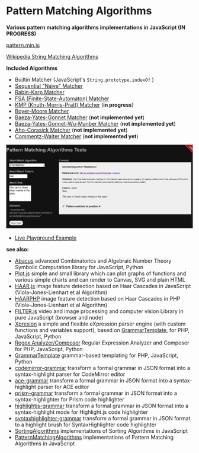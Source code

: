 Pattern Matching Algorithms
===========================

__Various pattern matching algorithms implementations in JavaScript  (IN PROGRESS)__

[pattern.min.js](https://raw.githubusercontent.com/foo123/PatternMatchingAlgorithms/master/test/js/pattern.min.js)


[Wikipedia String Matching Algorithms](http://en.wikipedia.org/wiki/String_searching_algorithm)

**Included Algorithms**

* Builtin Matcher (JavaScript's `String.prototype.indexOf` )
* [Sequential "Naive" Matcher](http://en.wikipedia.org/wiki/String_searching_algorithm)
* [Rabin-Karp Matcher](http://en.wikipedia.org/wiki/Rabin%E2%80%93Karp_algorithm)
* [FSA (Finite-State-Automaton) Matcher](http://en.wikipedia.org/wiki/Finite-state_machine)
* [KMP (Knuth-Morris-Pratt) Matcher](http://en.wikipedia.org/wiki/Knuth%E2%80%93Morris%E2%80%93Pratt_algorithm) (**in progress**)
* [Boyer-Moore Matcher](http://en.wikipedia.org/wiki/Boyer%E2%80%93Moore_string_search_algorithm)
* [Baeza-Yates-Gonnet Matcher](http://en.wikipedia.org/wiki/Bitap_algorithm) (**not implemented yet**)
* [Baeza-Yates-Gonnet-Wu-Manber Matcher](http://en.wikipedia.org/wiki/Bitap_algorithm) (**not implemented yet**)
* [Aho-Corasick Matcher](http://en.wikipedia.org/wiki/Aho%E2%80%93Corasick_string_matching_algorithm) (**not implemented yet**)
* [Commentz-Walter Matcher](http://en.wikipedia.org/wiki/Commentz-Walter_algorithm) (**not implemented yet**)


[![screenshot](/test/screenshot.png)](https://foo123.github.io/examples/pattern-matching-algorithms/)


* [Live Playground Example](https://foo123.github.io/examples/pattern-matching-algorithms/)

**see also:**

* [Abacus](https://github.com/foo123/Abacus) advanced Combinatorics and Algebraic Number Theory Symbolic Computation library for JavaScript, Python
* [Plot.js](https://github.com/foo123/Plot.js) simple and small library which can plot graphs of functions and various simple charts and can render to Canvas, SVG and plain HTML
* [HAAR.js](https://github.com/foo123/HAAR.js) image feature detection based on Haar Cascades in JavaScript (Viola-Jones-Lienhart et al Algorithm)
* [HAARPHP](https://github.com/foo123/HAARPHP) image feature detection based on Haar Cascades in PHP (Viola-Jones-Lienhart et al Algorithm)
* [FILTER.js](https://github.com/foo123/FILTER.js) video and image processing and computer vision Library in pure JavaScript (browser and node)
* [Xpresion](https://github.com/foo123/Xpresion) a simple and flexible eXpression parser engine (with custom functions and variables support), based on [GrammarTemplate](https://github.com/foo123/GrammarTemplate), for PHP, JavaScript, Python
* [Regex Analyzer/Composer](https://github.com/foo123/RegexAnalyzer) Regular Expression Analyzer and Composer for PHP, JavaScript, Python
* [GrammarTemplate](https://github.com/foo123/GrammarTemplate) grammar-based templating for PHP, JavaScript, Python
* [codemirror-grammar](https://github.com/foo123/codemirror-grammar) transform a formal grammar in JSON format into a syntax-highlight parser for CodeMirror editor
* [ace-grammar](https://github.com/foo123/ace-grammar) transform a formal grammar in JSON format into a syntax-highlight parser for ACE editor
* [prism-grammar](https://github.com/foo123/prism-grammar) transform a formal grammar in JSON format into a syntax-highlighter for Prism code highlighter
* [highlightjs-grammar](https://github.com/foo123/highlightjs-grammar) transform a formal grammar in JSON format into a syntax-highlight mode for Highlight.js code highlighter
* [syntaxhighlighter-grammar](https://github.com/foo123/syntaxhighlighter-grammar) transform a formal grammar in JSON format to a highlight brush for SyntaxHighlighter code highlighter
* [SortingAlgorithms](https://github.com/foo123/SortingAlgorithms) implementations of Sorting Algorithms in JavaScript
* [PatternMatchingAlgorithms](https://github.com/foo123/PatternMatchingAlgorithms) implementations of Pattern Matching Algorithms in JavaScript


